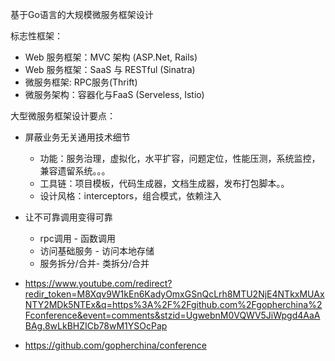 基于Go语言的大规模微服务框架设计



标志性框架：

- Web 服务框架：MVC 架构 (ASP.Net, Rails)
- Web 服务框架：SaaS 与 RESTful (Sinatra)
- 微服务框架: RPC服务(Thrift)
- 微服务架构：容器化与FaaS (Serveless, Istio)


大型微服务框架设计要点：

- 屏蔽业务无关通用技术细节
	- 功能：服务治理，虚拟化，水平扩容，问题定位，性能压测，系统监控，兼容遗留系统。。。
  - 工具链：项目模板，代码生成器，文档生成器，发布打包脚本。。
  - 设计风格：interceptors，组合模式，依赖注入

- 让不可靠调用变得可靠
	- rpc调用 - 函数调用
	- 访问基础服务 - 访问本地存储
	- 服务拆分/合并- 类拆分/合并


- https://www.youtube.com/redirect?redir_token=M8Xqv9W1kEn6KadyOmxGSnQcLrh8MTU2NjE4NTkxMUAxNTY2MDk5NTEx&q=https%3A%2F%2Fgithub.com%2Fgopherchina%2Fconference&event=comments&stzid=UgwebnM0VQWV5JiWpgd4AaABAg.8wLkBHZICb78wM1YSOcPap
- https://github.com/gopherchina/conference
